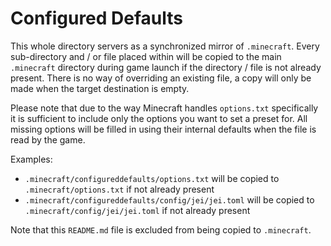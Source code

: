 # Configured Defaults

This whole directory servers as a synchronized mirror of `.minecraft`. Every sub-directory and / or file placed within will be copied to the main `.minecraft` directory during game launch if the directory / file is not already present.
There is no way of overriding an existing file, a copy will only be made when the target destination is empty.

Please note that due to the way Minecraft handles `options.txt` specifically it is sufficient to include only the options you want to set a preset for. All missing options will be filled in using their internal defaults when the file is read by the game.

Examples:

- `.minecraft/configureddefaults/options.txt` will be copied to `.minecraft/options.txt` if not already present
- `.minecraft/configureddefaults/config/jei/jei.toml` will be copied to `.minecraft/config/jei/jei.toml` if not already present

Note that this `README.md` file is excluded from being copied to `.minecraft`.
